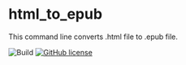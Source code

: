 # html_to_epub
This command line converts .html file to .epub file.

![Build](https://github.com/gonejack/html_to_epub/actions/workflows/build.yml/badge.svg)
[![GitHub license](https://img.shields.io/github/license/gonejack/html_to_epub.svg?color=blue)](LICENSE)
